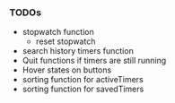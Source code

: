 ### TODOs

- stopwatch function
  - reset stopwatch
- search history timers function
- Quit functions if timers are still running
- Hover states on buttons
- sorting function for activeTimers
- sorting function for savedTimers